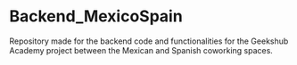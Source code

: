 # Backend_MexicoSpain
Repository made for the backend code and functionalities for the Geekshub Academy project between the Mexican and Spanish coworking spaces. 
